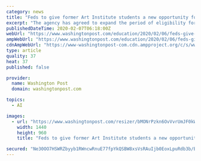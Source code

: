 ```yaml
---
category: news
title: "Feds to give former Art Institute students a new opportunity for loan forgiveness"
excerpt: "The agency has agreed to expand the period of eligibility for former Art Institute students to have their debts canceled through the department’s closed-school discharge program. Borrowers are usually eligible if they were enrolled, on approved leave or had withdrawn within four months of their college closing. Instead of the standard four ..."
publishedDateTime: 2020-02-07T06:18:00Z
webUrl: "https://www.washingtonpost.com/education/2020/02/06/feds-give-former-art-institute-students-new-opportunity-loan-forgiveness/"
ampWebUrl: "https://www.washingtonpost.com/education/2020/02/06/feds-give-former-art-institute-students-new-opportunity-loan-forgiveness/?outputType=amp"
cdnAmpWebUrl: "https://www-washingtonpost-com.cdn.ampproject.org/c/s/www.washingtonpost.com/education/2020/02/06/feds-give-former-art-institute-students-new-opportunity-loan-forgiveness/?outputType=amp"
type: article
quality: 37
heat: 37
published: false

provider:
  name: Washington Post
  domain: washingtonpost.com

topics:
  - AI

images:
  - url: "https://www.washingtonpost.com/resizer/bMONrPzkn6OvVvrUmJF0kWssl3Y=/1440x0/smart/arc-anglerfish-washpost-prod-washpost.s3.amazonaws.com/public/C6MC55UOBQI6TNXUAMZVMUBNZY.jpg"
    width: 1440
    height: 960
    title: "Feds to give former Art Institute students a new opportunity for loan forgiveness"

secured: "Ne30OO7HSWRZbyyb1RWncwRnuE77fpYkQSBW8xsVsRAuIjb0EoxLpuRdb3b/BsQm55X1NwaxL8+Us1mRgC42vLZ4cFoR0kRhbZQG6Ctf8YhuqXDNLqbO0AEY1gBznPlQuKrGjPfpaUJAQsHcP/oHlCMxMD1MPEmw18rI6Ig8m2UMo9+7LhiVxorLn7G7c40VhxPx2mtwielL/7twmUK12e/Zbi3iGVLTvrWlowxjAhZI9tjYMQgo3TdlGlduO5meFSILJ4HZAv9KBCBBz+R9g9YyKLAtjylI9kx3XvBi9FfCSOEeNVwjXswIAaETPMIz;cyyKMEmuBqLEk5uAKEq1RA=="
---
```



